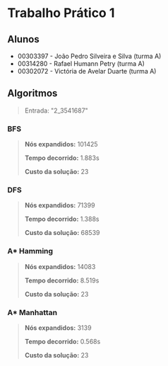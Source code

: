 # Trabalho Prático 1
## Alunos
* 00303397 - João Pedro Silveira e Silva (turma A)
* 00314280 - Rafael Humann Petry (turma A)
* 00302072 - Victória de Avelar Duarte (turma A)

## Algoritmos
> Entrada: "2_3541687"


### BFS
> **Nós expandidos:** 101425
> 
> **Tempo decorrido:** 1.883s
> 
> **Custo da solução:** 23

### DFS
> **Nós expandidos:** 71399
> 
> **Tempo decorrido:** 1.388s
> 
> **Custo da solução:** 68539

### A* Hamming
> **Nós expandidos:** 14083
> 
> **Tempo decorrido:** 8.519s
> 
> **Custo da solução:** 23

### A* Manhattan
> **Nós expandidos:** 3139
> 
> **Tempo decorrido:** 0.568s
> 
> **Custo da solução:** 23
